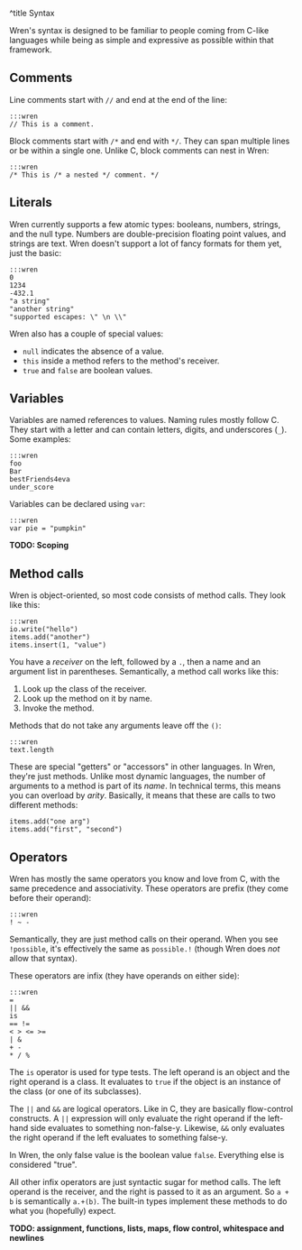 ^title Syntax

Wren's syntax is designed to be familiar to people coming from C-like languages while being as simple and expressive as possible within that framework.

## Comments

Line comments start with `//` and end at the end of the line:

    :::wren
    // This is a comment.

Block comments start with `/*` and end with `*/`. They can span multiple lines or be within a single one. Unlike C, block comments can nest in Wren:

    :::wren
    /* This is /* a nested */ comment. */

## Literals

Wren currently supports a few atomic types: booleans, numbers, strings, and the null type. Numbers are double-precision floating point values, and strings are text. Wren doesn't support a lot of fancy formats for them yet, just the basic:

    :::wren
    0
    1234
    -432.1
    "a string"
    "another string"
    "supported escapes: \" \n \\"

Wren also has a couple of special values:

* `null` indicates the absence of a value.
* `this` inside a method refers to the method's receiver.
* `true` and `false` are boolean values.

## Variables

Variables are named references to values. Naming rules mostly follow C. They start with a letter and can contain letters, digits, and underscores (`_`). Some examples:

    :::wren
    foo
    Bar
    bestFriends4eva
    under_score

Variables can be declared using `var`:

    :::wren
    var pie = "pumpkin"

**TODO: Scoping**

## Method calls

Wren is object-oriented, so most code consists of method calls. They look like this:

    :::wren
    io.write("hello")
    items.add("another")
    items.insert(1, "value")

You have a *receiver* on the left, followed by a `.`, then a name and an argument list in parentheses. Semantically, a method call works like this:

1. Look up the class of the receiver.
2. Look up the method on it by name.
3. Invoke the method.

Methods that do not take any arguments leave off the `()`:

    :::wren
    text.length

These are special "getters" or "accessors" in other languages. In Wren, they're just methods. Unlike most dynamic languages, the number of arguments to a method is part of its *name*. In technical terms, this means you can overload by *arity*. Basically, it means that these are calls to two different methods:

    items.add("one arg")
    items.add("first", "second")

## Operators

Wren has mostly the same operators you know and love from C, with the same precedence and associativity. These operators are prefix (they come before their operand):

    :::wren
    ! ~ -

Semantically, they are just method calls on their operand. When you see `!possible`, it's effectively the same as `possible.!` (though Wren does *not* allow that syntax).

These operators are infix (they have operands on either side):

    :::wren
    =
    || &&
    is
    == !=
    < > <= >=
    | &
    + -
    * / %

The `is` operator is used for type tests. The left operand is an object and the right operand is a class. It evaluates to `true` if the object is an instance of the class (or one of its subclasses).

The `||` and `&&` are logical operators. Like in C, they are basically flow-control constructs. A `||` expression will only evaluate the right operand if the left-hand side evaluates to something non-false-y. Likewise, `&&` only evaluates the right operand if the left evaluates to something false-y.

In Wren, the only false value is the boolean value `false`. Everything else is considered "true".

All other infix operators are just syntactic sugar for method calls. The left operand is the receiver, and the right is passed to it as an argument. So `a + b` is semantically `a.+(b)`. The built-in types implement these methods to do what you (hopefully) expect.

**TODO: assignment, functions, lists, maps, flow control, whitespace and newlines**
